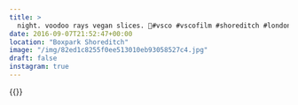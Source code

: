 ```yaml
---
title: >
  night. voodoo rays vegan slices. 🍕#vsco #vscofilm #shoreditch #london #boxpark #dusk
date: 2016-09-07T21:52:47+00:00
location: "Boxpark Shoreditch"
image: "/img/82ed1c8255f0ee513010eb93058527c4.jpg"
draft: false
instagram: true
---
```


{{<photo src="/img/82ed1c8255f0ee513010eb93058527c4.jpg">}}
